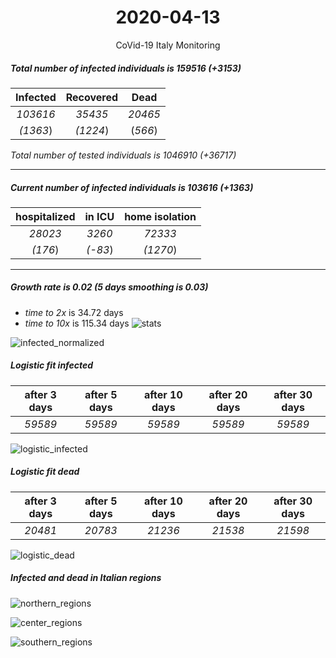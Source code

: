 <div align='center'>

# 2020-04-13
CoVid-19 Italy Monitoring
</div>

##### Total number of infected individuals is 159516 (+3153)
Infected | Recovered | Dead
:---: | :---: | :---:
*103616* | *35435* | *20465*
*(1363*) | *(1224*) | (*566*)

*Total number of tested individuals is 1046910 (+36717)*
***
##### Current number of infected individuals is 103616 (+1363)
hospitalized | in ICU | home isolation
:---: | :---: | :---:
*28023* |*3260* |*72333*
*(176*) |*(-83*) |*(1270*)
***
##### Growth rate is 0.02 (5 days smoothing is 0.03)
- *time to 2x* is 34.72 days
- *time to 10x* is 115.34 days
![stats][stats]

![infected_normalized][infected_normalized]

##### Logistic fit infected
after 3 days | after 5 days | after 10 days | after 20 days | after 30 days
:---: | :---: | :---: | :---: | :---:
*59589* |*59589* |*59589* |*59589* |*59589*


![logistic_infected][logistic_infected]

##### Logistic fit dead
after 3 days | after 5 days | after 10 days | after 20 days | after 30 days
:---: | :---: | :---: | :---: | :---:
*20481* |*20783* |*21236* |*21538* |*21598*


![logistic_dead][logistic_dead]


##### Infected and dead in Italian regions


![northern_regions][northern_regions]


![center_regions][center_regions]


![southern_regions][southern_regions]

[stats]: stats.png
[infected_normalized]: infected_normalized.png
[logistic_infected]: logistic_infected.png
[logistic_dead]: logistic_dead.png
[northern_regions]: northern_regions.png
[center_regions]: center_regions.png
[southern_regions]: southern_regions.png
